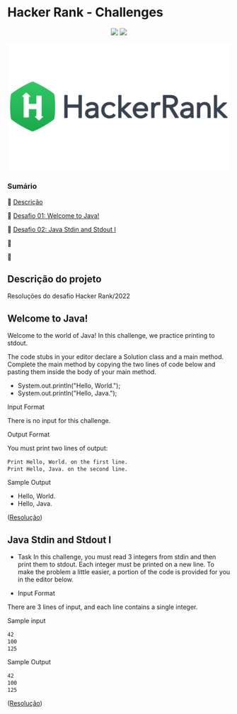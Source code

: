 # Hacker Rank - Challenges
<p align="center">
  <img src="https://img.shields.io/static/v1?label=JDK &message=v11.0.14&color=red&style=flat&logo=appveyor&logo=openjdk"/>
  <img src="http://img.shields.io/static/v1?label=STATUS&message=Em Andamento&color=yellow&style=flat"/>
</p>

 <p align="center"><img src="https://github.com/almeidastor/imgsforreadme/blob/main/rackerankchal/icon.png"></p>


### Sumário
🔹 [Descrição](#descrição-do-projeto)

🔹 [Desafio 01: Welcome to Java!](#welcome-to-java)

🔹 [Desafio 02:  Java Stdin and Stdout I](#java-stdin-and-stdout-i)

🔹 [](#)

🔹 [](#)


## Descrição do projeto 
<p align="justify">
Resoluções do desafio Hacker Rank/2022
</p>

## Welcome to Java!
Welcome to the world of Java! In this challenge, we practice printing to stdout.

The code stubs in your editor declare a Solution class and a main method. Complete the main method by copying the two lines of code below and pasting them inside the body of your main method.

* System.out.println("Hello, World.");
* System.out.println("Hello, Java.");

Input Format

There is no input for this challenge.

Output Format

You must print two lines of output:

    Print Hello, World. on the first line.
    Print Hello, Java. on the second line.

Sample Output

* Hello, World.
* Hello, Java.

(<a href="https://github.com/almeidastor/RackerHank_challenges/blob/main/src/main/java/com/mycompany/rackerhank_challenges/Welcome_to_Java.java">Resolução</a>)



## Java Stdin and Stdout I
* Task
In this challenge, you must read 3 integers from stdin and then print them to stdout. Each integer must be printed on a new line. To make the problem a little easier, a portion of the code is provided for you in the editor below.

* Input Format

There are 3 lines of input, and each line contains a single integer.

Sample input

    42
    100
    125

Sample Output

    42
    100
    125

(<a href="https://github.com/almeidastor/RackerHank_challenges/blob/main/src/main/java/com/mycompany/rackerhank_challenges/Java_Stdin_and_Stdout_I.java">Resolução</a>)


## 


  

## 
  


## 